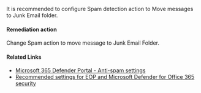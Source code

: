 It is recommended to configure Spam detection action to Move messages to Junk Email folder.

#### Remediation action
Change Spam action to move message to Junk Email Folder.

#### Related Links

* [Microsoft 365 Defender Portal - Anti-spam settings](https://security.microsoft.com/antispam) 
* [Recommended settings for EOP and Microsoft Defender for Office 365 security](https://aka.ms/orca-atpp-docs-6)

